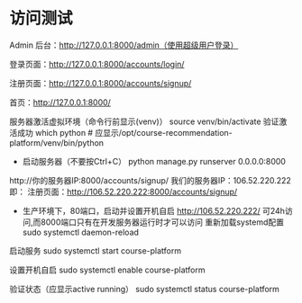 # 访问测试

Admin 后台：http://127.0.0.1:8000/admin（使用超级用户登录）

登录页面：http://127.0.0.1:8000/accounts/login/

注册页面：http://127.0.0.1:8000/accounts/signup/

首页：http://127.0.0.1:8000/

服务器激活虚拟环境（命令行前显示(venv)）
source venv/bin/activate
验证激活成功
which python  # 应显示/opt/course-recommendation-platform/venv/bin/python

- 启动服务器（不要按Ctrl+C）
python manage.py runserver 0.0.0.0:8000

http://你的服务器IP:8000/accounts/signup/
我们的服务器IP：106.52.220.222
即：
注册页面：http://106.52.220.222:8000/accounts/signup/

- 生产环境下，80端口，启动并设置开机自启
http://106.52.220.222/ 可24h访问,而8000端口只有在开发服务器运行时才可以访问
重新加载systemd配置
sudo systemctl daemon-reload

启动服务
sudo systemctl start course-platform

设置开机自启
sudo systemctl enable course-platform

验证状态（应显示active running）
sudo systemctl status course-platform